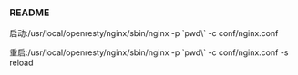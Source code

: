 ### README

启动:/usr/local/openresty/nginx/sbin/nginx -p \`pwd\\` -c conf/nginx.conf

重启:/usr/local/openresty/nginx/sbin/nginx -p \`pwd\\` -c conf/nginx.conf -s reload
